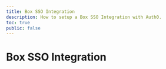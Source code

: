 ```yaml
---
title: Box SSO Integration
description: How to setup a Box SSO Integration with Auth0.
toc: true
public: false
---
```


# Box SSO Integration

<!---
1. Create a New Integration
2. Configure Integration Settings
3. Configure Service/Provider
--->
